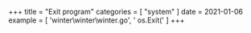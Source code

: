 +++
title = "Exit program"
categories = [ "system" ]
date = 2021-01-06
example = [
   'winter\winter\winter.go', ' os.Exit('
]
+++
